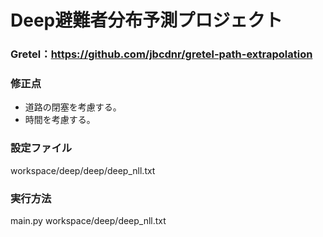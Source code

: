# Deep避難者分布予測プロジェクト

### Gretel：https://github.com/jbcdnr/gretel-path-extrapolation<br>

### 修正点
*   道路の閉塞を考慮する。
*   時間を考慮する。

### 設定ファイル
workspace/deep/deep/deep_nll.txt

### 実行方法
main.py workspace/deep/deep_nll.txt
